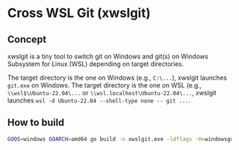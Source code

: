 Cross WSL Git (xwslgit)
=======================

Concept
-------

xwslgit is a tiny tool to switch git on Windows and git(s) on Windows Subsystem for Linux (WSL) depending on target directories.

The target directory is the one on Windows (e.g., `C:\...`), xwslgit launches `git.exe` on Windows.
The target directory is the one on WSL (e.g., `\\wsl$\Ubuntu-22.04\...` or `\\wsl.localhost\Ubuntu-22.04\...`, xwslgit launches `wsl -d Ubuntu-22.04 --shell-type none -- git ...`.


How to build
------------

```sh
GOOS=windows GOARCH=amd64 go build -o xwslgit.exe -ldflags -H=windowsgui ./cmd/xwslgit
```

